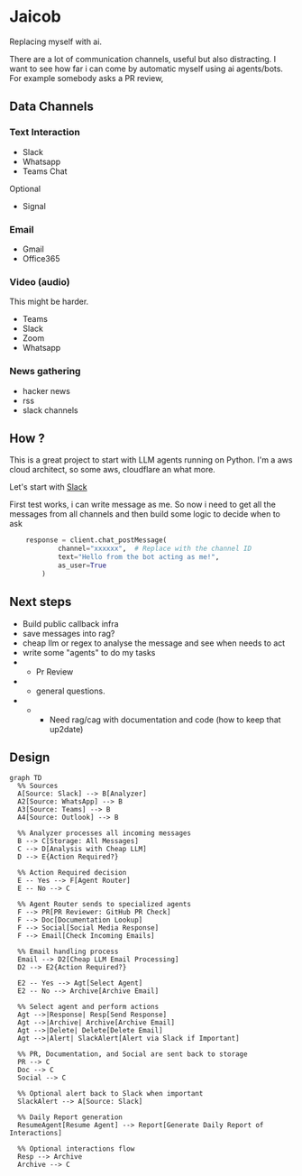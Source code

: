 # Jaicob

Replacing myself with ai.

There are a lot of communication channels, useful but also distracting.
I want to see how far i can come by automatic myself using ai agents/bots. 
For example somebody asks a PR review, 

## Data Channels


### Text Interaction

* Slack
* Whatsapp
* Teams Chat

Optional

* Signal

### Email

* Gmail
* Office365

### Video (audio)

This might be harder.

* Teams
* Slack
* Zoom
* Whatsapp

### News gathering

* hacker news
* rss
* slack channels


## How ?

This is a great project to start with LLM agents running on Python.
I'm a aws cloud architect, so some aws, cloudflare an what more.

Let's start with [Slack](./slack/)

First test works, i can write message as me. So now i need to get all the messages from all channels and 
then build some logic to decide when to ask

```python
    response = client.chat_postMessage(
            channel="xxxxxx",  # Replace with the channel ID
            text="Hello from the bot acting as me!",
            as_user=True  
        )
```

## Next steps

* Build public callback infra
* save messages into rag?
* cheap llm or regex to analyse the message and see when needs to act
* write some "agents" to do my tasks
* * Pr Review
* * general questions.
* * * Need rag/cag with documentation and code (how to keep that up2date)


## Design

```mermaid
graph TD
  %% Sources
  A[Source: Slack] --> B[Analyzer]
  A2[Source: WhatsApp] --> B
  A3[Source: Teams] --> B
  A4[Source: Outlook] --> B

  %% Analyzer processes all incoming messages
  B --> C[Storage: All Messages]
  C --> D[Analysis with Cheap LLM]
  D --> E{Action Required?}

  %% Action Required decision
  E -- Yes --> F[Agent Router]
  E -- No --> C

  %% Agent Router sends to specialized agents
  F --> PR[PR Reviewer: GitHub PR Check]
  F --> Doc[Documentation Lookup]
  F --> Social[Social Media Response]
  F --> Email[Check Incoming Emails]

  %% Email handling process
  Email --> D2[Cheap LLM Email Processing]
  D2 --> E2{Action Required?}
  
  E2 -- Yes --> Agt[Select Agent]
  E2 -- No --> Archive[Archive Email]

  %% Select agent and perform actions
  Agt -->|Response| Resp[Send Response]
  Agt -->|Archive| Archive[Archive Email]
  Agt -->|Delete| Delete[Delete Email]
  Agt -->|Alert| SlackAlert[Alert via Slack if Important]

  %% PR, Documentation, and Social are sent back to storage
  PR --> C
  Doc --> C
  Social --> C

  %% Optional alert back to Slack when important
  SlackAlert --> A[Source: Slack]

  %% Daily Report generation
  ResumeAgent[Resume Agent] --> Report[Generate Daily Report of Interactions]
  
  %% Optional interactions flow
  Resp --> Archive
  Archive --> C

```
